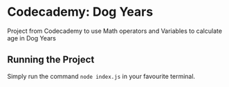 # Codecademy: Dog Years
Project from Codecademy to use Math operators and Variables to calculate age in Dog Years

## Running the Project
Simply run the command `node index.js` in your favourite terminal.
